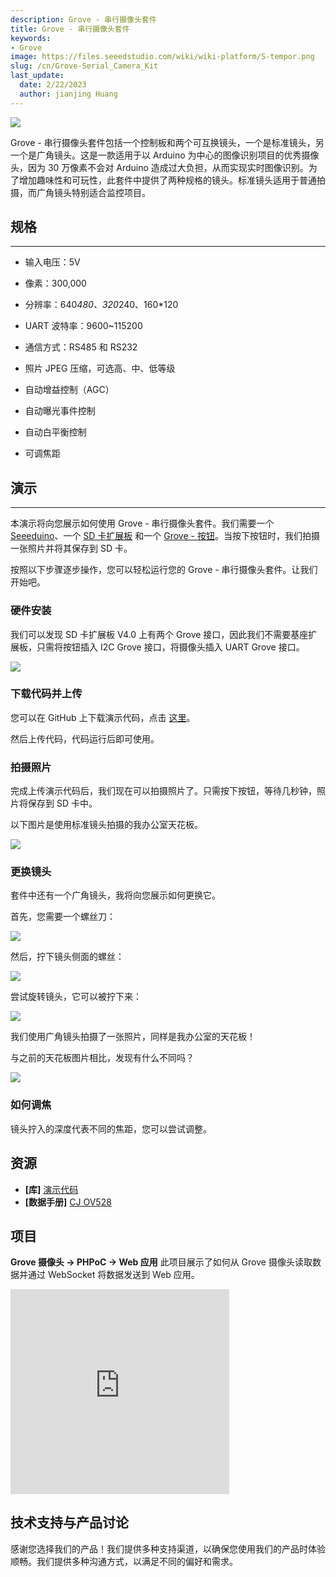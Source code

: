 ```yaml
---
description: Grove - 串行摄像头套件
title: Grove - 串行摄像头套件
keywords:
- Grove
image: https://files.seeedstudio.com/wiki/wiki-platform/S-tempor.png
slug: /cn/Grove-Serial_Camera_Kit
last_update:
  date: 2/22/2023
  author: jianjing Huang
---
```


![](https://files.seeedstudio.com/wiki/Grove-Serial_Camera_Kit/img/GSCK_Introduction.jpg)

Grove - 串行摄像头套件包括一个控制板和两个可互换镜头，一个是标准镜头，另一个是广角镜头。这是一款适用于以 Arduino 为中心的图像识别项目的优秀摄像头，因为 30 万像素不会对 Arduino 造成过大负担，从而实现实时图像识别。为了增加趣味性和可玩性，此套件中提供了两种规格的镜头。标准镜头适用于普通拍摄，而广角镜头特别适合监控项目。

## 规格

---

* 输入电压：5V

* 像素：300,000

* 分辨率：640*480、320*240、160*120

* UART 波特率：9600~115200

* 通信方式：RS485 和 RS232

* 照片 JPEG 压缩，可选高、中、低等级

* 自动增益控制（AGC）

* 自动曝光事件控制

* 自动白平衡控制

* 可调焦距

## 演示

---
本演示将向您展示如何使用 Grove - 串行摄像头套件。我们需要一个 [Seeeduino](https://www.seeedstudio.com/seeeduino-v30-atmega-328p-p-669.html?cPath=6_7)、一个 [SD 卡扩展板](https://www.seeedstudio.com/sd-card-shield-v40-p-1381.html?cPath=105) 和一个 [Grove - 按钮](/Grove-Button)。当按下按钮时，我们拍摄一张照片并将其保存到 SD 卡。

按照以下步骤逐步操作，您可以轻松运行您的 Grove - 串行摄像头套件。让我们开始吧。

### 硬件安装

我们可以发现 SD 卡扩展板 V4.0 上有两个 Grove 接口，因此我们不需要基座扩展板，只需将按钮插入 I2C Grove 接口，将摄像头插入 UART Grove 接口。

![](https://files.seeedstudio.com/wiki/Grove-Serial_Camera_Kit/img/GSCK_Hardware.jpg)

### 下载代码并上传

您可以在 GitHub 上下载演示代码，点击 [这里](https://github.com/Seeed-Studio/Grove_Serial_Camera_Kit)。

然后上传代码，代码运行后即可使用。

### 拍摄照片

完成上传演示代码后，我们现在可以拍摄照片了。只需按下按钮，等待几秒钟，照片将保存到 SD 卡中。

以下图片是使用标准镜头拍摄的我办公室天花板。

![](https://files.seeedstudio.com/wiki/Grove-Serial_Camera_Kit/img/GSCK_60.jpg)

### 更换镜头

套件中还有一个广角镜头，我将向您展示如何更换它。

首先，您需要一个螺丝刀：

![](https://files.seeedstudio.com/wiki/Grove-Serial_Camera_Kit/img/GSCK_Step1.jpg)

然后，拧下镜头侧面的螺丝：

![](https://files.seeedstudio.com/wiki/Grove-Serial_Camera_Kit/img/GSCK_Step2.jpg)

尝试旋转镜头，它可以被拧下来：

![](https://files.seeedstudio.com/wiki/Grove-Serial_Camera_Kit/img/GSCK_Step3.jpg)

我们使用广角镜头拍摄了一张照片，同样是我办公室的天花板！

与之前的天花板图片相比，发现有什么不同吗？

![](https://files.seeedstudio.com/wiki/Grove-Serial_Camera_Kit/img/GSCK_90.jpg)

### 如何调焦

镜头拧入的深度代表不同的焦距，您可以尝试调整。

## 资源

* **[库]** [演示代码](https://github.com/Seeed-Studio/Grove_Serial_Camera_Kit)
* **[数据手册]** [CJ OV528](https://files.seeedstudio.com/wiki/Grove-Serial_Camera_Kit/res/cj-ov528_protocol.pdf)

## 项目

**Grove 摄像头 -> PHPoC -> Web 应用** 此项目展示了如何从 Grove 摄像头读取数据并通过 WebSocket 将数据发送到 Web 应用。

<iframe frameborder='0' height='327.5' scrolling='no' src='https://www.hackster.io/phpoc_man/grove-camera-phpoc-web-application-1dfd63/embed' width='350'></iframe>

## 技术支持与产品讨论

感谢您选择我们的产品！我们提供多种支持渠道，以确保您使用我们的产品时体验顺畅。我们提供多种沟通方式，以满足不同的偏好和需求。

<div class="button_tech_support_container">
<a href="https://forum.seeedstudio.com/" class="button_forum"></a> 
<a href="https://www.seeedstudio.com/contacts" class="button_email"></a>
</div>

<div class="button_tech_support_container">
<a href="https://discord.gg/eWkprNDMU7" class="button_discord"></a> 
<a href="https://github.com/Seeed-Studio/wiki-documents/discussions/69" class="button_discussion"></a>
</div>